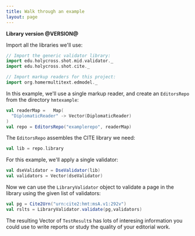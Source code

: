 ```yaml
---
title: Walk through an example
layout: page
---
```


**Library version @VERSION@**


Import all the libraries we'll use:

```scala mdoc
// Import the generic validator library:
import edu.holycross.shot.mid.validator._
import edu.holycross.shot.cite._

// Import markup readers for this project:
import org.homermultitext.edmodel._
```

In this example, we'll use a single markup reader, and create an `EditorsRepo`
from the directory `hmtexample`:

```scala mdoc:silent
val readerMap =   Map(
  "DiplomaticReader" -> Vector(DiplomaticReader)
)
val repo = EditorsRepo("examplerepo", readerMap)
```

The `EditorsRepo` assembles the CITE library we need:

```scala mdoc
val lib = repo.library
```

For this example, we'll apply a single validator:

```scala mdoc:silent
val dseValidator = DseValidator(lib)
val validators = Vector(dseValidator)
```

Now we can use the `LibraryValidator` object to validate a page in the library using the given list of validators:

```scala mdoc
val pg = Cite2Urn("urn:cite2:hmt:msA.v1:292v")
val rslts = LibraryValidator.validate(pg,validators)
```

The resulting Vector of `TestResult`s has lots of interesing information you could use to write reports or study the quality of your editorial work.

